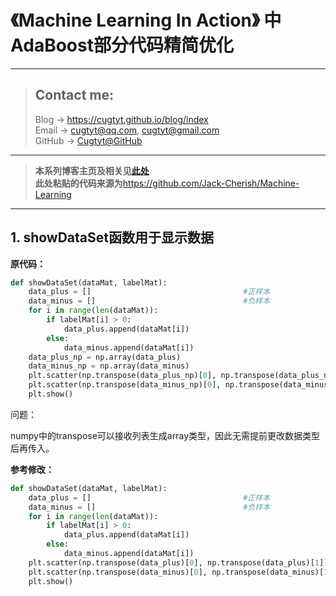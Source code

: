 # 《Machine Learning In Action》 中AdaBoost部分代码精简优化

---
> ## Contact me:
> Blog -> <https://cugtyt.github.io/blog/index>  
> Email -> <cugtyt@qq.com>, <cugtyt@gmail.com>  
> GitHub -> [Cugtyt@GitHub](https://github.com/Cugtyt)

---

> **本系列博客主页及相关见**[**此处**](https://github.com/Cugtyt/ml-in-action/index)  
> **此处粘贴的代码来源为**<https://github.com/Jack-Cherish/Machine-Learning>

---


## 1. showDataSet函数用于显示数据

**原代码：**

``` python
def showDataSet(dataMat, labelMat):
    data_plus = []                                  #正样本
    data_minus = []                                 #负样本
    for i in range(len(dataMat)):
        if labelMat[i] > 0:
            data_plus.append(dataMat[i])
        else:
            data_minus.append(dataMat[i])
    data_plus_np = np.array(data_plus)                                             #转换为numpy矩阵
    data_minus_np = np.array(data_minus)                                         #转换为numpy矩阵
    plt.scatter(np.transpose(data_plus_np)[0], np.transpose(data_plus_np)[1])        #正样本散点图
    plt.scatter(np.transpose(data_minus_np)[0], np.transpose(data_minus_np)[1])     #负样本散点图
    plt.show()

```

问题：  

numpy中的transpose可以接收列表生成array类型，因此无需提前更改数据类型后再传入。

**参考修改：**

``` python
def showDataSet(dataMat, labelMat):
    data_plus = []                                  #正样本
    data_minus = []                                 #负样本
    for i in range(len(dataMat)):
        if labelMat[i] > 0:
            data_plus.append(dataMat[i])
        else:
            data_minus.append(dataMat[i])
    plt.scatter(np.transpose(data_plus)[0], np.transpose(data_plus)[1])        #正样本散点图
    plt.scatter(np.transpose(data_minus)[0], np.transpose(data_minus)[1])     #负样本散点图
    plt.show()
```


